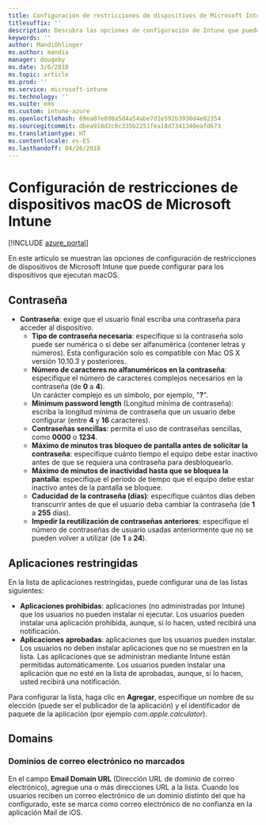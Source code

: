 ```yaml
---
title: Configuración de restricciones de dispositivos de Microsoft Intune para macOS
titlesuffix: ''
description: Descubra las opciones de configuración de Intune que puede usar para controlar la funcionalidad y la configuración de los dispositivos que ejecutan macOS.
keywords: ''
author: MandiOhlinger
ms.author: mandia
manager: dougeby
ms.date: 3/6/2018
ms.topic: article
ms.prod: ''
ms.service: microsoft-intune
ms.technology: ''
ms.suite: ems
ms.custom: intune-azure
ms.openlocfilehash: 69ea07e8d0a5d4a54abe7d1e592b3930d4e82354
ms.sourcegitcommit: dbea918d2c0c335b2251fea18d7341340eafd673
ms.translationtype: HT
ms.contentlocale: es-ES
ms.lasthandoff: 04/26/2018
---
```

# <a name="microsoft-intune-macos-device-restriction-settings"></a>Configuración de restricciones de dispositivos macOS de Microsoft Intune

[!INCLUDE [azure_portal](./includes/azure_portal.md)]

En este artículo se muestran las opciones de configuración de restricciones de dispositivos de Microsoft Intune que puede configurar para los dispositivos que ejecutan macOS.

## <a name="password"></a>Contraseña
-   **Contraseña**: exige que el usuario final escriba una contraseña para acceder al dispositivo.
    -   **Tipo de contraseña necesaria**: especifique si la contraseña solo puede ser numérica o si debe ser alfanumérica (contener letras y números). Esta configuración solo es compatible con Mac OS X versión 10.10.3 y posteriores.
    -   **Número de caracteres no alfanuméricos en la contraseña**: especifique el número de caracteres complejos necesarios en la contraseña (de **0** a **4**).<br>Un carácter complejo es un símbolo, por ejemplo, "**?**".
    -   **Minimum password length** (Longitud mínima de contraseña): escriba la longitud mínima de contraseña que un usuario debe configurar (entre **4** y **16** caracteres).
    -   **Contraseñas sencillas**: permita el uso de contraseñas sencillas, como **0000** o **1234**.
    -   **Máximo de minutos tras bloqueo de pantalla antes de solicitar la contraseña**: especifique cuánto tiempo el equipo debe estar inactivo antes de que se requiera una contraseña para desbloquearlo.
    -   **Máximo de minutos de inactividad hasta que se bloquea la pantalla**: especifique el período de tiempo que el equipo debe estar inactivo antes de la pantalla se bloquee.
    -   **Caducidad de la contraseña (días)**: especifique cuántos días deben transcurrir antes de que el usuario deba cambiar la contraseña (de **1** a **255** días).
    -   **Impedir la reutilización de contraseñas anteriores**: especifique el número de contraseñas de usuario usadas anteriormente que no se pueden volver a utilizar (de **1** a **24**).

## <a name="restricted-apps"></a>Aplicaciones restringidas

En la lista de aplicaciones restringidas, puede configurar una de las listas siguientes:

- **Aplicaciones prohibidas**: aplicaciones (no administradas por Intune) que los usuarios no pueden instalar ni ejecutar. Los usuarios pueden instalar una aplicación prohibida, aunque, si lo hacen, usted recibirá una notificación.
- **Aplicaciones aprobadas**: aplicaciones que los usuarios pueden instalar. Los usuarios no deben instalar aplicaciones que no se muestren en la lista. Las aplicaciones que se administran mediante Intune están permitidas automáticamente. Los usuarios pueden instalar una aplicación que no esté en la lista de aprobadas, aunque, si lo hacen, usted recibirá una notificación.

Para configurar la lista, haga clic en **Agregar**, especifique un nombre de su elección (puede ser el publicador de la aplicación) y el identificador de paquete de la aplicación (por ejemplo *com.apple.calculator*).

## <a name="domains"></a>Domains

### <a name="unmarked-email-domains"></a>Dominios de correo electrónico no marcados

En el campo **Email Domain URL** (Dirección URL de dominio de correo electrónico), agregue una o más direcciones URL a la lista. Cuando los usuarios reciben un correo electrónico de un dominio distinto del que ha configurado, este se marca como correo electrónico de no confianza en la aplicación Mail de iOS.

